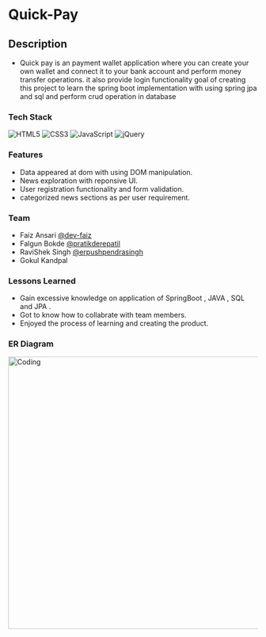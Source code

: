 # Quick-Pay 




## Description

- Quick pay is an payment wallet application where you can create your own wallet and connect it to your bank account and perform money transfer operations. it also provide login functionality goal of creating this project to learn the spring boot implementation with using spring jpa and sql and perform crud operation in database 


### Tech Stack


![HTML5](https://img.shields.io/badge/html5-%23E34F26.svg?style=for-the-badge&logo=html5&logoColor=white)
![CSS3](https://img.shields.io/badge/css3-%231572B6.svg?style=for-the-badge&logo=css3&logoColor=white)
![JavaScript](https://img.shields.io/badge/javascript-%23323330.svg?style=for-the-badge&logo=javascript&logoColor=%23F7DF1E)
![jQuery](https://img.shields.io/badge/jquery-%230769AD.svg?style=for-the-badge&logo=jquery&logoColor=white)


### Features 
- Data appeared at dom with using DOM manipulation.
- News exploration with reponsive UI.
- User registration functionality and form validation.
- categorized news sections as per user requirement.

### Team 

- Faiz Ansari       [@dev-faiz]( https://github.com/dev-faiz)
- Falgun Bokde     [@pratikderepatil](https://github.com/pratikderepatil)                                                 
- RaviShek Singh  [@erpushpendrasingh]( https://github.com/erpushpendrasingh)
- Gokul Kandpal

### Lessons Learned

- Gain excessive knowledge on application of SpringBoot , JAVA , SQL and JPA .
- Got to know how to collabrate with team members.
- Enjoyed the process of learning and creating the product.


### ER Diagram
<img align="left" alt="Coding" width="550" src="https://github.com/Dev-Mriganka/Deccan-Herald/blob/main/Assets/DH-L.png">



